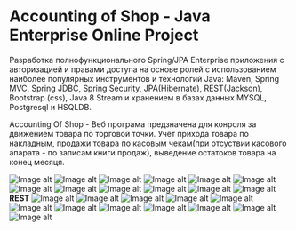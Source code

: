 

Accounting of Shop - Java Enterprise Online Project 
====================================================

Разработка полнофункционального Spring/JPA Enterprise приложения c авторизацией и правами доступа на основе ролей с использованием наиболее популярных инструментов и технологий Java: Maven, Spring MVC, Spring JDBC, Spring Security, JPA(Hibernate), REST(Jackson), Bootstrap (css), Java 8 Stream  и хранением в базах данных MYSQL, Postgresql и HSQLDB.
<p>
   Accounting Of Shop - Веб програма предзначена для конроля за движением товара по торговой точки. Учёт прихода товара
   по накладным, продажи товара по касовым чекам(при отсуствии касового апарата - по записам книги продаж), выведение
   остатоков товара на конец месяця.
</p>

![Image alt](https://github.com/dimaSkalora/AccountingOfShop/blob/master/image/login_ru.PNG)
![Image alt](https://github.com/dimaSkalora/AccountingOfShop/blob/master/image/add_user_ru.PNG)
![Image alt](https://github.com/dimaSkalora/AccountingOfShop/blob/master/image/add_user_en.PNG)
![Image alt](https://github.com/dimaSkalora/AccountingOfShop/blob/master/image/goods_ru.PNG)
![Image alt](https://github.com/dimaSkalora/AccountingOfShop/blob/master/image/goods_en.PNG)
![Image alt](https://github.com/dimaSkalora/AccountingOfShop/blob/master/image/goods_alcohol_ru.PNG)
![Image alt](https://github.com/dimaSkalora/AccountingOfShop/blob/master/image/admin_profile_ru.PNG)
![Image alt](https://github.com/dimaSkalora/AccountingOfShop/blob/master/image/users_ru.PNG)
![Image alt](https://github.com/dimaSkalora/AccountingOfShop/blob/master/image/users_en.PNG)
![Image alt](https://github.com/dimaSkalora/AccountingOfShop/blob/master/image/add_alcohol_ru.PNG)
![Image alt](https://github.com/dimaSkalora/AccountingOfShop/blob/master/image/cigarettes_ru.PNG)
![Image alt](https://github.com/dimaSkalora/AccountingOfShop/blob/master/image/edit_cigarette_ru.PNG)
__________REST__________
![Image alt](https://github.com/dimaSkalora/AccountingOfShop/blob/master/image/getAllUsers.jpg)
![Image alt](https://github.com/dimaSkalora/AccountingOfShop/blob/master/image/getUserAdmin.jpg)
![Image alt](https://github.com/dimaSkalora/AccountingOfShop/blob/master/image/createUser.jpg)
![Image alt](https://github.com/dimaSkalora/AccountingOfShop/blob/master/image/updateUser_100020.jpg)
![Image alt](https://github.com/dimaSkalora/AccountingOfShop/blob/master/image/deleteUser_100032.jpg)
![Image alt](https://github.com/dimaSkalora/AccountingOfShop/blob/master/image/getAllAlcohol.jpg)
![Image alt](https://github.com/dimaSkalora/AccountingOfShop/blob/master/image/getAlcohol_100034.jpg)
![Image alt](https://github.com/dimaSkalora/AccountingOfShop/blob/master/image/createAlcohol.jpg)
![Image alt](https://github.com/dimaSkalora/AccountingOfShop/blob/master/image/updateAlcohol_100043.jpg)
![Image alt](https://github.com/dimaSkalora/AccountingOfShop/blob/master/image/deleteAlcohol_100041.jpg)
![Image alt](https://github.com/dimaSkalora/AccountingOfShop/blob/master/image/getAlcoholCategory_вино.jpg)
![Image alt](https://github.com/dimaSkalora/AccountingOfShop/blob/master/image/getAlcoholFilter_startDate_endDate.jpg)
